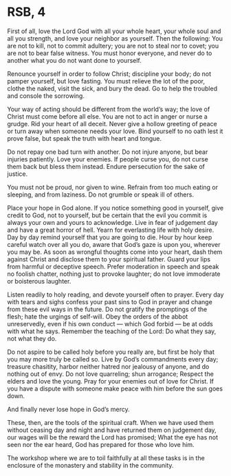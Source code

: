 # RSB, 4

First of all, love the Lord God with all your whole heart, your whole soul and
all you strength, and love your neighbor as yourself. Then the following: You
are not to kill, not to commit adultery; you are not to steal nor to covet; you
are not to bear false witness. You must honor everyone, and never do to another
what you do not want done to yourself.

Renounce yourself in order to follow Christ; discipline your body; do not pamper
yourself, but love fasting. You must relieve the lot of the poor, clothe the
naked, visit the sick, and bury the dead. Go to help the troubled and console
the sorrowing.

Your way of acting should be different from the world’s way; the love of Christ
must come before all else. You are not to act in anger or nurse a grudge. Rid
your heart of all deceit. Never give a hollow greeting of peace or turn away
when someone needs your love. Bind yourself to no oath lest it prove false, but
speak the truth with heart and tongue.

Do not repay one bad turn with another. Do not injure anyone, but bear injuries
patiently. Love your enemies. If people curse you, do not curse them back but
bless them instead. Endure persecution for the sake of justice.

You must not be proud, nor given to wine. Refrain from too much eating or
sleeping, and from laziness. Do not grumble or speak ill of others.

Place your hope in God alone. If you notice something good in yourself, give
credit to God, not to yourself, but be certain that the evil you commit is
always your own and yours to acknowledge. Live in fear of judgement day and have
a great horror of hell. Yearn for everlasting life with holy desire. Day by day
remind yourself that you are going to die. Hour by hour keep careful watch over
all you do, aware that God’s gaze is upon you, wherever you may be. As soon as
wrongful thoughts come into your heart, dash them against Christ and disclose
them to your spiritual father. Guard your lips from harmful or deceptive speech.
Prefer moderation in speech and speak no foolish chatter, nothing just to
provoke laughter; do not love immoderate or boisterous laughter.

Listen readily to holy reading, and devote yourself often to prayer. Every day
with tears and sighs confess your past sins to God in prayer and change from
these evil ways in the future. Do not gratify the promptings of the flesh; hate
the urgings of self-will. Obey the orders of the abbot unreservedly, even if his
own conduct — which God forbid — be at odds with what he says. Remember the
teaching of the Lord: Do what they say, not what they do.

Do not aspire to be called holy before you really are, but first be holy that
you may more truly be called so. Live by God’s commandments every day; treasure
chasitity, harbor neither hatred nor jealousy of anyone, and do nothing out of
envy. Do not love quarreling; shun arrogance; Respect the elders and love the
young. Pray for your enemies out of love for Christ. If you have a dispute with
someone make peace with him before the sun goes down.

And finally never lose hope in God’s mercy.

These, then, are the tools of the spiritual craft. When we have used them
without ceasing day and night and have returned them on judgement day, our wages
will be the reward the Lord has promised; What the eye has not seen nor the ear
heard, God has prepared for those who love him.

The workshop where we are to toil faithfully at all these tasks is in the
enclosure of the monastery and stability in the community.
